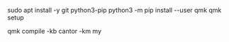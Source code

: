 
sudo apt install -y git python3-pip
python3 -m pip install --user qmk
qmk setup

qmk compile -kb cantor -km my

